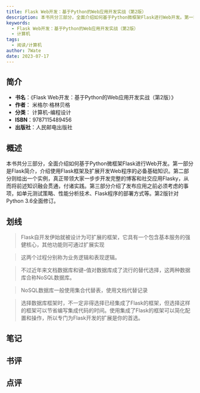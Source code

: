 ```yaml
---
title: Flask Web开发：基于Python的Web应用开发实战（第2版）
description: 本书共分三部分，全面介绍如何基于Python微框架Flask进行Web开发。第一部分是Flask简介，介绍使用Flask框架及扩展开发Web程序的必备基础知识。第二部分则给出一个实例，真正带领大家一步步开发完整的博客和社交应用Flasky，从而将前述知识融
keywords:
  - Flask Web开发：基于Python的Web应用开发实战（第2版）
  - 计算机
tags:
  - 阅读/计算机
author: 7Wate
date: 2023-07-17
---
```


## 简介

- **书名**：《Flask Web开发：基于Python的Web应用开发实战（第2版）》
- **作者**： 米格尔·格林贝格
- **分类**： 计算机-编程设计
- **ISBN**：9787115489456
- **出版社**：人民邮电出版社

## 概述

本书共分三部分，全面介绍如何基于Python微框架Flask进行Web开发。第一部分是Flask简介，介绍使用Flask框架及扩展开发Web程序的必备基础知识。第二部分则给出一个实例，真正带领大家一步步开发完整的博客和社交应用Flasky，从而将前述知识融会贯通，付诸实践。第三部分介绍了发布应用之前必须考虑的事项，如单元测试策略、性能分析技术、Flask程序的部署方式等。第2版针对Python 3.6全面修订。

## 划线 
 

> Flask自开发伊始就被设计为可扩展的框架，它具有一个包含基本服务的强健核心，其他功能则可通过扩展实现 

> 这两个过程分别称为业务逻辑和表现逻辑。 

> 不过近年来文档数据库和键–值对数据库成了流行的替代选择，这两种数据库合称NoSQL数据库。 

> NoSQL数据库一般使用集合代替表，使用文档代替记录 

> 选择数据库框架时，不一定非得选择已经集成了Flask的框架，但选择这样的框架可以节省编写集成代码的时间。使用集成了Flask的框架可以简化配置和操作，所以专门为Flask开发的扩展是你的首选。

## 笔记


## 书评


## 点评
